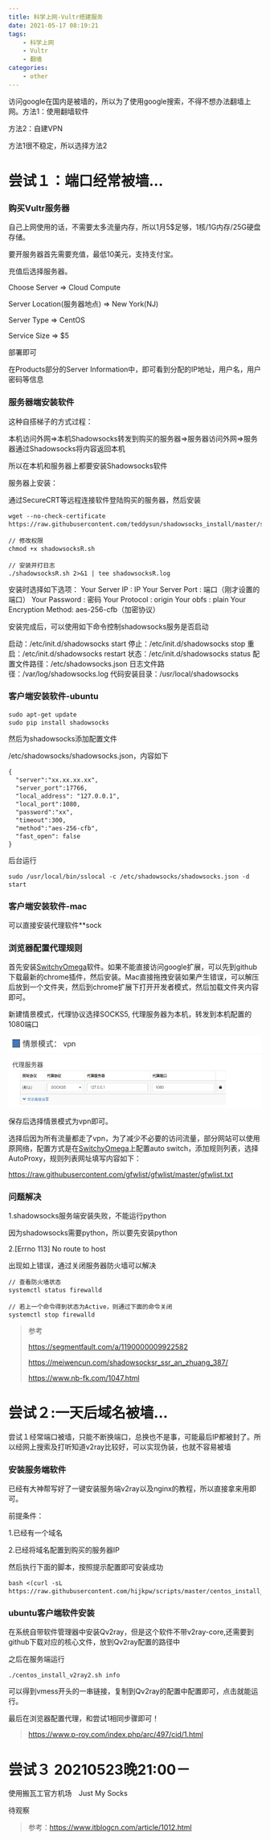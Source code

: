 ```yaml
---
title: 科学上网-Vultr搭建服务
date: 2021-05-17 08:19:21
tags: 
    - 科学上网
    - Vultr
    - 翻墙
categories: 
    - other
---
```


访问google在国内是被墙的，所以为了使用google搜索，不得不想办法翻墙上网。方法1：使用翻墙软件

方法2：自建VPN

方法1很不稳定，所以选择方法2

<!--more-->



# 尝试１：端口经常被墙...

### 购买Vultr服务器

自己上网使用的话，不需要太多流量内存，所以1月5$足够，1核/1G内存/25G硬盘存储。

要开服务器首先需要充值，最低10美元，支持支付宝。

充值后选择服务器。

Choose Server => Cloud Compute

Server Location(服务器地点) => New York(NJ)

Server Type => CentOS

Service Size => $5

部署即可

在Products部分的Server Information中，即可看到分配的IP地址，用户名，用户密码等信息



### 服务器端安装软件

这种自搭梯子的方式过程：

本机访问外网=>本机Shadowsocks转发到购买的服务器=>服务器访问外网=>服务器通过Shadowsocks将内容返回本机

所以在本机和服务器上都要安装Shadowsocks软件

服务器上安装：

通过SecureCRT等远程连接软件登陆购买的服务器，然后安装

```
wget --no-check-certificate https://raw.githubusercontent.com/teddysun/shadowsocks_install/master/shadowsocksR.sh

// 修改权限
chmod +x shadowsocksR.sh

// 安装并打日志
./shadowsocksR.sh 2>&1 | tee shadowsocksR.log
```

安装时选择如下选项：
Your Server IP : IP
Your Server Port : 端口（刚才设置的端口）
Your Password : 密码
Your Protocol : origin
Your obfs : plain
Your Encryption Method: aes-256-cfb（加密协议）

安装完成后，可以使用如下命令控制shadowsocks服务是否启动

启动：/etc/init.d/shadowsocks start
停止：/etc/init.d/shadowsocks stop
重启：/etc/init.d/shadowsocks restart
状态：/etc/init.d/shadowsocks status
配置文件路径：/etc/shadowsocks.json
日志文件路径：/var/log/shadowsocks.log
代码安装目录：/usr/local/shadowsocks



### 客户端安装软件-ubuntu

```
sudo apt-get update
sudo pip install shadowsocks
```

然后为shadowsocks添加配置文件

/etc/shadowsocks/shadowsocks.json，内容如下

```
{
  "server":"xx.xx.xx.xx",
  "server_port":17766,
  "local_address": "127.0.0.1",
  "local_port":1080,
  "password":"xx",
  "timeout":300,
  "method":"aes-256-cfb",
  "fast_open": false
}
```

后台运行

```
sudo /usr/local/bin/sslocal -c /etc/shadowsocks/shadowsocks.json -d start
```



### 客户端安装软件-mac

可以直接安装代理软件**sock



### 浏览器配置代理规则

首先安装[SwitchyOmega](chrome-extension://padekgcemlokbadohgkifijomclgjgif/options.html#!/about)软件。如果不能直接访问google扩展，可以先到github下载最新的chrome插件，然后安装。Mac直接拖拽安装如果产生错误，可以解压后放到一个文件夹，然后到chrome扩展下打开开发者模式，然后加载文件夹内容即可。

新建情景模式，代理协议选择SOCKS5, 代理服务器为本机，转发到本机配置的1080端口

![vpn.png](https://github.com/zcenao21/photos-blog/raw/main/other/vpn.png)

保存后选择情景模式为vpn即可。

选择后因为所有流量都走了vpn，为了减少不必要的访问流量，部分网站可以使用原网络，配置方式是在[SwitchyOmega](chrome-extension://padekgcemlokbadohgkifijomclgjgif/options.html#!/about)上配置auto switch，添加规则列表，选择AutoProxy，规则列表网址填写内容如下：

https://raw.githubusercontent.com/gfwlist/gfwlist/master/gfwlist.txt



### 问题解决

1.shadowsocks服务端安装失败，不能运行python

因为shadowsocks需要python，所以要先安装python

2.[Errno 113] No route to host

出现如上错误，通过关闭服务器防火墙可以解决

```
// 查看防火墙状态
systemctl status firewalld

// 若上一个命令得到状态为Active，则通过下面的命令关闭
systemctl stop firewalld

```

> 参考
>
> https://segmentfault.com/a/1190000009922582
>
> https://meiwencun.com/shadowsocksr_ssr_an_zhuang_387/
>
> https://www.nb-fk.com/1047.html
>



# 尝试２:一天后域名被墙...

尝试１经常端口被墙，只能不断换端口，总换也不是事，可能最后IP都被封了。所以经网上搜索及打听知道v2ray比较好，可以实现伪装，也就不容易被墙

### 安装服务端软件

已经有大神帮写好了一键安装服务端v2ray以及nginx的教程，所以直接拿来用即可。

前提条件：

1.已经有一个域名

2.已经将域名配置到购买的服务器IP

然后执行下面的脚本，按照提示配置即可安装成功

```
bash <(curl -sL https://raw.githubusercontent.com/hijkpw/scripts/master/centos_install_v2ray2.sh)
```



### ubuntu客户端软件安装

在系统自带软件管理器中安装Qv2ray，但是这个软件不带v2ray-core,还需要到github下载对应的核心文件，放到Qv2ray配置的路径中

之后在服务端运行

```
./centos_install_v2ray2.sh info
```

可以得到vmess开头的一串链接，复制到Qv2ray的配置中配置即可，点击就能运行。

最后在浏览器配置代理，和尝试1相同步骤即可！

> https://www.p-roy.com/index.php/arc/497/cid/1.html



# 尝试３ 20210523晚21:00－

使用搬瓦工官方机场　Just My Socks

待观察



> 参考：https://www.itblogcn.com/article/1012.html


